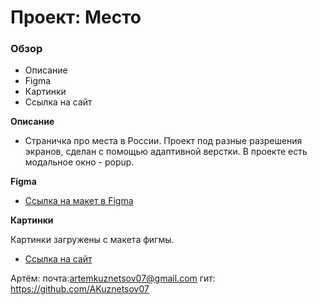# Проект: Место

### Обзор
* Описание
* Figma
* Картинки
* Ссылка на сайт

**Описание**

* Страничка про места в России. Проект под разные разрешения экранов, сделан с помощью адаптивной верстки. В проекте есть модальное окно - popup.

**Figma**

* [Ссылка на макет в Figma](https://www.figma.com/file/2cn9N9jSkmxD84oJik7xL7/JavaScript.-Sprint-4?node-id=0%3A1)

**Картинки**

Картинки загружены с макета фигмы.

*  [Ссылка на сайт]( https://klyuch97.github.io/mesto-project/)


Артём:
почта:artemkuznetsov07@gmail.com
гит: https://github.com/AKuznetsov07
